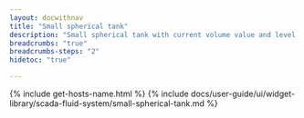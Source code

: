 ```yaml
---
layout: docwithnav
title: "Small spherical tank"
description: "Small spherical tank with current volume value and level visualizations."
breadcrumbs: "true"
breadcrumbs-steps: "2"
hidetoc: "true"

---
```

{% include get-hosts-name.html %}
{% include docs/user-guide/ui/widget-library/scada-fluid-system/small-spherical-tank.md %}
